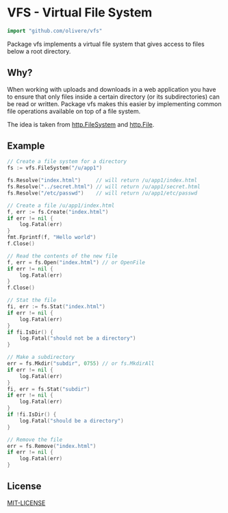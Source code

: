 # VFS - Virtual File System

```go
import "github.com/olivere/vfs"
```

Package vfs implements a virtual file system that gives access to files
below a root directory.

## Why?

When working with uploads and downloads in a web application you have
to ensure that only files inside a certain directory (or its subdirectories)
can be read or written. Package vfs makes this easier by implementing
common file operations available on top of a file system.

The idea is taken from [http.FileSystem](https://golang.org/pkg/net/http/#FileSystem)
and [http.File](https://golang.org/pkg/net/http/#File).

## Example

```go
// Create a file system for a directory
fs := vfs.FileSystem("/u/app1")

fs.Resolve("index.html")     // will return /u/app1/index.html
fs.Resolve("../secret.html") // will return /u/app1/secret.html
fs.Resolve("/etc/passwd")    // will return /u/app1/etc/passwd

// Create a file /u/app1/index.html
f, err := fs.Create("index.html")
if err != nil {
	log.Fatal(err)
}
fmt.Fprintf(f, "Hello world")
f.Close()

// Read the contents of the new file
f, err = fs.Open("index.html") // or OpenFile
if err != nil {
	log.Fatal(err)
}
f.Close()

// Stat the file
fi, err := fs.Stat("index.html")
if err != nil {
	log.Fatal(err)
}
if fi.IsDir() {
	log.Fatal("should not be a directory")
}

// Make a subdirectory
err = fs.Mkdir("subdir", 0755) // or fs.MkdirAll
if err != nil {
	log.Fatal(err)
}
fi, err = fs.Stat("subdir")
if err != nil {
	log.Fatal(err)
}
if !fi.IsDir() {
	log.Fatal("should be a directory")
}

// Remove the file
err = fs.Remove("index.html")
if err != nil {
	log.Fatal(err)
}
```

## License

[MIT-LICENSE](https://github.com/olivere/vfs/blob/master/LICENSE)
